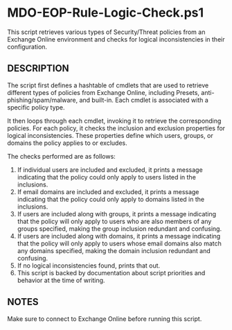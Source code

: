 # MDO-EOP-Rule-Logic-Check.ps1

This script retrieves various types of Security/Threat policies from an Exchange Online environment and checks for logical inconsistencies in their configuration.

## DESCRIPTION
The script first defines a hashtable of cmdlets that are used to retrieve different types of policies from Exchange Online, including Presets, anti-phishing/spam/malware, and built-in. Each cmdlet is associated with a specific policy type.

It then loops through each cmdlet, invoking it to retrieve the corresponding policies. For each policy, it checks the inclusion and exclusion properties for logical inconsistencies. These properties define which users, groups, or domains the policy applies to or excludes.

The checks performed are as follows:
1. If individual users are included and excluded, it prints a message indicating that the policy could only apply to users listed in the inclusions.
2. If email domains are included and excluded, it prints a message indicating that the policy could only apply to domains listed in the inclusions.
3. If users are included along with groups, it prints a message indicating that the policy will only apply to users who are also members of any groups specified, making the group inclusion redundant and confusing.
4. If users are included along with domains, it prints a message indicating that the policy will only apply to users whose email domains also match any domains specified, making the domain inclusion redundant and confusing.
5. If no logical inconsistencies found, prints that out.
6. This script is backed by documentation about script priorities and behavior at the time of writing.

## NOTES
Make sure to connect to Exchange Online before running this script.
